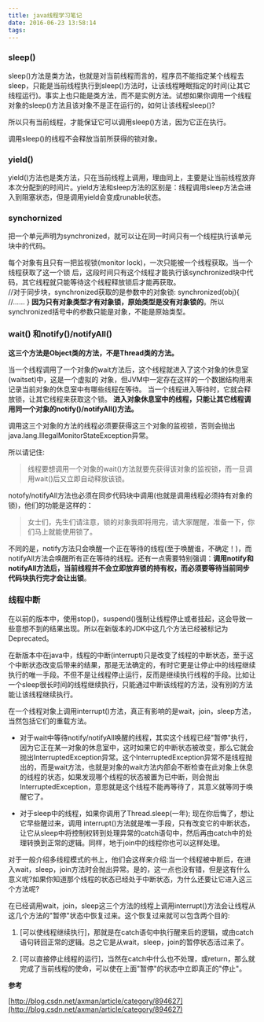 ```yaml
---
title: java线程学习笔记
date: 2016-06-23 13:58:14
tags:
---
```

### sleep()
sleep()方法是类方法，也就是对当前线程而言的，程序员不能指定某个线程去sleep，只能是当前线程执行到sleep()方法时，让该线程睡眠指定的时间(让其它线程运行)。事实上也只能是类方法，而不是实例方法。试想如果你调用一个线程对象的sleep()方法且该对象不是正在运行的，如何让该线程sleep()?

所以只有当前线程，才能保证它可以调用sleep()方法，因为它正在执行。

调用sleep()的线程不会释放当前所获得的锁对象。

### yield()
yield()方法也是类方法，只在当前线程上调用，理由同上，主要是让当前线程放弃本次分配到的时间片。yield方法和sleep方法的区别是：线程调用sleep方法会进入到阻塞状态，但是调用yield会变成runable状态。

### synchornized

把一个单元声明为synchronized，就可以让在同一时间只有一个线程执行该单元块中的代码。

每个对象有且只有一把监视锁(monitor lock)，一次只能被一个线程获取。当一个线程获取了这一个锁
后，这段时间只有这个线程才能执行该synchronized块中代码，其它线程就只能等待这个线程释放锁后才能再获取。    
    //对于同步块，synchronized获取的是参数中的对象锁:
    synchronized(obj){
        //......
    }
**因为只有对象类型才有对象锁，原始类型是没有对象锁的**。所以synchronized括号中的参数只能是对象，不能是原始类型。

### wait() 和notify()/notifyAll()

**这三个方法是Object类的方法，不是Thread类的方法。**

当一个线程调用了一个对象的wait方法后，这个线程就进入了这个对象的休息室(waitset)中，这是一个虚拟的
对象，但JVM中一定存在这样的一个数据结构用来记录当前对象的休息室中有哪些线程在等待。
当一个线程进入等待时，它就会释放锁，让其它线程来获取这个锁。 **进入对象休息室中的线程，只能让其它线程调用同一个对象的notify()/notifyAll()方法。**

调用这三个对象的方法的线程必须要获得这三个对象的监视锁，否则会抛出java.lang.IllegalMonitorStateException异常。

所以请记住:

> 线程要想调用一个对象的wait()方法就要先获得该对象的监视锁，而一旦调用wait()后又立即自动释放该锁。


notofy/notifyAll方法也必须在同步代码块中调用(也就是调用线程必须持有对象的锁)，他们的功能是这样的：

> 女士们，先生们请注意，锁的对象我即将用完，请大家醒醒，准备一下，你们马上就能使用锁了。

不同的是，notify方法只会唤醒一个正在等待的线程(至于唤醒谁，不确定！)，而notifyAll方法会唤醒所有正在等待的线程。还有一点需要特别强调：**调用notify和notifyAll方法后，当前线程并不会立即放弃锁的持有权，而必须要等待当前同步代码块执行完才会让出锁**。

### 线程中断
在以前的版本中，使用stop()，suspend()强制让线程停止或者挂起，这会导致一些意想不到的结果出现。所以在新版本的JDK中这几个方法已经被标记为Deprecated。

在新版本中在java中，线程的中断(interrupt)只是改变了线程的中断状态，至于这个中断状态改变后带来的结果，那是无法确定的，有时它更是让停止中的线程继续执行的唯一手段。不但不是让线程停止运行，反而是继续执行线程的手段。比如让一个sleep很长时间的线程继续执行，只能通过中断该线程的方法，没有别的方法能让该线程继续执行。

在一个线程对象上调用interrupt()方法，真正有影响的是wait，join，sleep方法，当然包括它们的重载方法。

* 对于wait中等待notify/notifyAll唤醒的线程，其实这个线程已经"暂停"执行，因为它正在某一对象的休息室中，这时如果它的中断状态被改变，那么它就会抛出InterruptedException异常。这个InterruptedException异常不是线程抛出的，而是wait方法，也就是对象的wait方法内部会不断检查在此对象上休息的线程的状态，如果发现哪个线程的状态被置为已中断，则会抛出InterruptedException，意思就是这个线程不能再等待了，其意义就等同于唤醒它了。

* 对于sleep中的线程，如果你调用了Thread.sleep(一年); 现在你后悔了，想让它早些醒过来，调用
  interrupt()方法就是唯一手段，只有改变它的中断状态，让它从sleep中将控制权转到处理异常的catch语句中，然后再由catch中的处理转换到正常的逻辑。同样，地于join中的线程你也可以这样处理。 

 对于一般介绍多线程模式的书上，他们会这样来介绍:当一个线程被中断后，在进入wait，sleep，join方法时会抛出异常。是的，这一点也没有错，但是这有什么意义呢?如果你知道那个线程的状态已经处于中断状态，为什么还要让它进入这三个方法呢?

在已经调用wait，join，sleep这三个方法的线程上调用interrupt()方法会让线程从这几个方法的"暂停"状态中恢复过来。这个恢复过来就可以包含两个目的:

1. [可以使线程继续执行]，那就是在catch语句中执行醒来后的逻辑，或由catch语句转回正常的逻辑。总之它是从wait，sleep，join的暂停状态活过来了。

2. [可以直接停止线程的运行]，当然在catch中什么也不处理，或return，那么就完成了当前线程的使命，可以使在上面"暂停"的状态中立即真正的"停止"。



**参考**

[http://blog.csdn.net/axman/article/category/894627](http://blog.csdn.net/axman/article/category/894627)